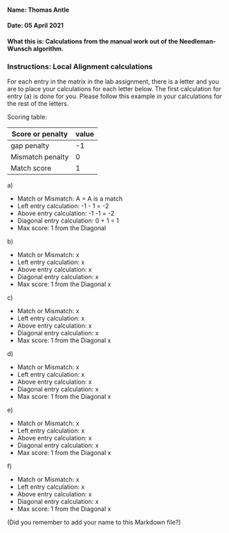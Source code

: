 #### Name: Thomas Antle
#### Date: 05 April 2021
#### What this is: Calculations from the manual work out of the Needleman-Wunsch algorithm.

### Instructions: Local Alignment calculations
For each entry in the matrix in the lab assignment, there is a letter and you are to place your calculations for each letter below. The first calculation for entry (a) is done for you. Please follow this example in your calculations for the rest of the letters.

Scoring table:


|Score or penalty| value |
|----------------|-------|
|gap penalty      |-1     |
|Mismatch penalty | 0     |
|Match score     | 1     |


a)
- Match or Mismatch: A = A is a match
- Left entry calculation: -1 - 1 = -2
- Above entry calculation: -1 -1 = -2
- Diagonal entry calculation: 0 + 1 = 1
- Max score: 1 from the Diagonal


b)
- Match or Mismatch:               x
- Left entry calculation:          x
- Above entry calculation:         x
- Diagonal entry calculation:      x
- Max score: 1 from the Diagonal   x


c)
- Match or Mismatch:               x
- Left entry calculation:          x
- Above entry calculation:         x
- Diagonal entry calculation:      x
- Max score: 1 from the Diagonal   x


d)
- Match or Mismatch:               x
- Left entry calculation:          x
- Above entry calculation:         x
- Diagonal entry calculation:      x
- Max score: 1 from the Diagonal   x


e)
- Match or Mismatch:               x
- Left entry calculation:          x
- Above entry calculation:         x
- Diagonal entry calculation:      x
- Max score: 1 from the Diagonal   x


f)
- Match or Mismatch:               x
- Left entry calculation:          x
- Above entry calculation:         x
- Diagonal entry calculation:      x
- Max score: 1 from the Diagonal   x



(Did you remember to add your name to this Markdown file?)
